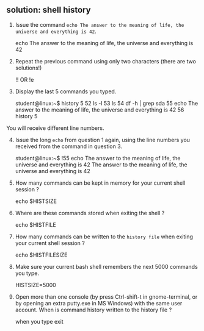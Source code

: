 ## solution: shell history

1. Issue the command
`echo The answer to the meaning of life, the universe and everything is 42`.

    echo The answer to the meaning of life, the universe and everything is 42

2. Repeat the previous command using only two characters (there are two
solutions!)

    !!
    OR
    !e

3. Display the last 5 commands you typed.

    student@linux:~$ history 5
     52  ls -l
     53  ls
     54  df -h | grep sda
     55  echo The answer to the meaning of life, the universe and everything is 42
     56  history 5

You will receive different line numbers.

4. Issue the long `echo` from question 1 again, using the line numbers
you received from the command in question 3.

    student@linux:~$ !55
    echo The answer to the meaning of life, the universe and everything is 42
    The answer to the meaning of life, the universe and everything is 42

5. How many commands can be kept in memory for your current shell
session ?

    echo $HISTSIZE

6. Where are these commands stored when exiting the shell ?

    echo $HISTFILE

7. How many commands can be written to the `history file` when exiting
your current shell session ?

    echo $HISTFILESIZE

8. Make sure your current bash shell remembers the next 5000 commands
you type.

    HISTSIZE=5000

9. Open more than one console (by press Ctrl-shift-t in gnome-terminal,
or by opening an extra putty.exe in MS Windows) with the same user
account. When is command history written to the history file ?

    when you type exit

